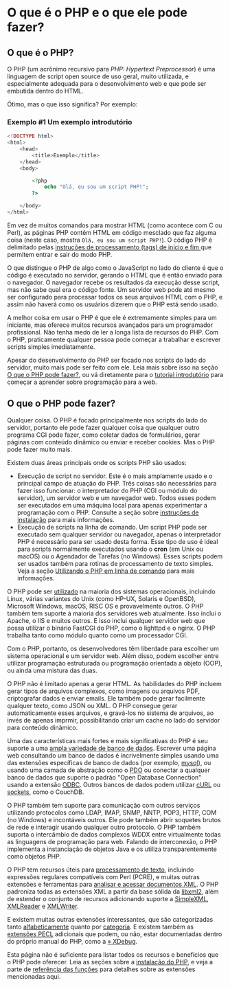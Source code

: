 # O que é o PHP e o que ele pode fazer?

## O que é o PHP?

O PHP (um acrônimo recursivo para *PHP: Hypertext Preprocessor*) é uma linguagem de script open source de uso geral, muito utilizada, e especialmente adequada para o desenvolvimento web e que pode ser embutida dentro do HTML.

Ótimo, mas o que isso significa? Por exemplo:


### **Exemplo #1 Um exemplo introdutório**

```php
<!DOCTYPE html>
<html>
    <head>
        <title>Exemplo</title>
    </head>
    <body>

        <?php
            echo "Olá, eu sou um script PHP!";
        ?>

    </body>
</html>
```

Em vez de muitos comandos para mostrar HTML (como acontece com C ou Perl), as páginas PHP contém HTML em código mesclado que faz alguma coisa (neste caso, mostra `Olá, eu sou um script PHP!`). O código PHP é delimitado pelas [instruções de processamento (tags) de início e fim <?php e ?>](https://www.php.net/manual/pt_BR/language.basic-syntax.phpmode.php) que permitem entrar e sair do modo PHP.

O que distingue o PHP de algo como o JavaScript no lado do cliente é que o código é executado no servidor, gerando o HTML que é então enviado para o navegador. O navegador recebe os resultados da execução desse script, mas não sabe qual era o código fonte. Um servidor web pode até mesmo ser configurado para processar todos os seus arquivos HTML com o PHP, e assim não haverá como os usuários dizerem que o PHP está sendo usado.

A melhor coisa em usar o PHP é que ele é extremamente simples para um iniciante, mas oferece muitos recursos avançados para um programador profissional. Não tenha medo de ler a longa lista de recursos do PHP. Com o PHP, praticamente qualquer pessoa pode começar a trabalhar e escrever scripts simples imediatamente.

Apesar do desenvolvimento do PHP ser focado nos scripts do lado do servidor, muito mais pode ser feito com ele. Leia mais sobre isso na seção [O que o PHP pode fazer?](https://www.php.net/manual/pt_BR/introduction.php#intro-whatcando), ou vá diretamente para o [tutorial introdutório](https://www.php.net/manual/pt_BR/tutorial.php) para começar a aprender sobre programação para a web.

## O que o PHP pode fazer?

Qualquer coisa. O PHP é focado principalmente nos scripts do lado do servidor, portanto ele pode fazer qualquer coisa que qualquer outro programa CGI pode fazer, como coletar dados de formulários, gerar páginas com conteúdo dinâmico ou enviar e receber cookies. Mas o PHP pode fazer muito mais.

Existem duas áreas principais onde os scripts PHP são usados:

- Execução de script no servidor. Este é o mais amplamente usado e o principal campo de atuação do PHP. Três coisas são necessárias para fazer isso funcionar: o interpretador do PHP (CGI ou módulo do servidor), um servidor web e um navegador web. Todos esses podem ser executados em uma máquina local para apenas experimentar a programação com o PHP. Consulte a seção sobre [instruções de instalação](https://www.php.net/manual/pt_BR/install.php) para mais informações.
- Execução de scripts na linha de comando. Um script PHP pode ser executado sem qualquer servidor ou navegador, apenas o interpretador PHP é necessário para ser usado desta forma. Esse tipo de uso é ideal para scripts normalmente executados usando o **cron** (em Unix ou macOS) ou o Agendador de Tarefas (no Windows). Esses scripts podem ser usados também para rotinas de processamento de texto simples. Veja a seção [Utilizando o PHP em linha de comando](https://www.php.net/manual/pt_BR/features.commandline.php) para mais informações.

O PHP pode ser [utilizado](https://www.php.net/manual/pt_BR/install.php) na maioria dos sistemas operacionais, incluindo Linux, várias variantes do Unix (como HP-UX, Solaris e OpenBSD), Microsoft Windows, macOS, RISC OS e provavelmente outros. O PHP também tem suporte à maioria dos servidores web atualmente. Isso inclui o Apache, o IIS e muitos outros. E isso inclui qualquer servidor web que possa utilizar o binário FastCGI do PHP, como o lighttpd e o nginx. O PHP trabalha tanto como módulo quanto como um processador CGI.

Com o PHP, portanto, os desenvolvedores têm liberdade para escolher um sistema operacional e um servidor web. Além disso, podem escolher entre utilizar programação estruturada ou programação orientada a objeto (OOP), ou ainda uma mistura das duas.

O PHP não é limitado apenas a gerar HTML. As habilidades do PHP incluem gerar tipos de arquivos complexos, como imagens ou arquivos PDF, criptografar dados e enviar emails. Ele também pode gerar facilmente qualquer texto, como JSON ou XML. O PHP consegue gerar automaticamente esses arquivos, e gravá-los no sistema de arquivos, ao invés de apenas imprmir, possibilitando criar um cache no lado do servidor para conteúdo dinâmico.

Uma das características mais fortes e mais significativas do PHP é seu suporte a uma [ampla variedade de banco de dados](https://www.php.net/manual/pt_BR/refs.database.php). Escrever uma página web consultando um banco de dados é incrivelmente simples usando uma das extensões específicas de banco de dados (por exemplo, [mysql](https://www.php.net/manual/pt_BR/book.mysqli.php)), ou usando uma camada de abstração como o [PDO](https://www.php.net/manual/pt_BR/book.pdo.php) ou conectar a qualquer banco de dados que suporte o padrão "Open Database Connection" usando a extensão [ODBC](https://www.php.net/manual/pt_BR/book.uodbc.php). Outros bancos de dados podem utilizar [cURL](https://www.php.net/manual/pt_BR/book.curl.php) ou [sockets](https://www.php.net/manual/pt_BR/book.sockets.php), como o CouchDB.

O PHP também tem suporte para comunicação com outros serviços utilizando protocolos como LDAP, IMAP, SNMP, NNTP, POP3, HTTP, COM (no Windows) e incontáveis outros. Ele pode também abrir soquetes brutos de rede e interagir usando qualquer outro protocolo. O PHP também suporta o intercâmbio de dados complexos WDDX entre virtualmente todas as linguagens de programação para web. Falando de interconexão, o PHP implementa a instanciação de objetos Java e os utiliza transparentemente como objetos PHP.

O PHP tem recursos úteis para [processamento de texto](https://www.php.net/manual/pt_BR/refs.basic.text.php), incluindo expressões regulares compatíveis com Perl (PCRE), e muitas outras extensões e ferramentas para [analisar e acessar documentos XML](https://www.php.net/manual/pt_BR/refs.xml.php). O PHP padroniza todas as extensões XML a partir da base sólida da [libxml2](https://www.php.net/manual/pt_BR/book.libxml.php), além de estender o conjunto de recursos adicionando suporte a [SimpleXML](https://www.php.net/manual/pt_BR/book.simplexml.php), [XMLReader](https://www.php.net/manual/pt_BR/book.xmlreader.php) e [XMLWriter](https://www.php.net/manual/pt_BR/book.xmlwriter.php).

E existem muitas outras extensões interessantes, que são categorizadas tanto [alfabeticamente](https://www.php.net/manual/pt_BR/extensions.php) quanto por [categoria](https://www.php.net/manual/pt_BR/funcref.php). E existem também as [extensões PECL](https://www.php.net/manual/pt_BR/install.pecl.intro.php) adicionais que podem, ou não, estar documentadas dentro do próprio manual do PHP, como a [» XDebug](https://xdebug.org/).

Esta página não é suficiente para listar todos os recursos e benefícios que o PHP pode oferecer. Leia as seções sobre a [instalação do PHP](https://www.php.net/manual/pt_BR/install.php), e veja a parte de [referência das funções](https://www.php.net/manual/pt_BR/funcref.php) para detalhes sobre as extensões mencionadas aqui.